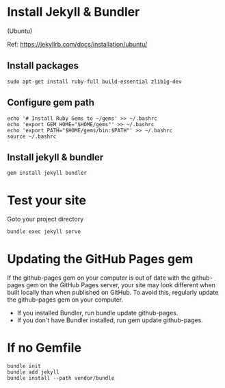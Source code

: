 
# Install Jekyll & Bundler

(Ubuntu)

Ref: https://jekyllrb.com/docs/installation/ubuntu/

## Install packages
```
sudo apt-get install ruby-full build-essential zlib1g-dev
```

## Configure gem path
```
echo '# Install Ruby Gems to ~/gems' >> ~/.bashrc
echo 'export GEM_HOME="$HOME/gems"' >> ~/.bashrc
echo 'export PATH="$HOME/gems/bin:$PATH"' >> ~/.bashrc
source ~/.bashrc
```

## Install jekyll & bundler
```
gem install jekyll bundler
```

# Test your site
Goto your project directory
```
bundle exec jekyll serve
```

# Updating the GitHub Pages gem
If the github-pages gem on your computer is out of date with the github-pages gem on the GitHub Pages server, your site may look different when built locally than when published on GitHub. To avoid this, regularly update the github-pages gem on your computer.

- If you installed Bundler, run bundle update github-pages.
- If you don't have Bundler installed, run gem update github-pages.


# If no Gemfile

```
bundle init
bundle add jekyll
bundle install --path vendor/bundle
```

